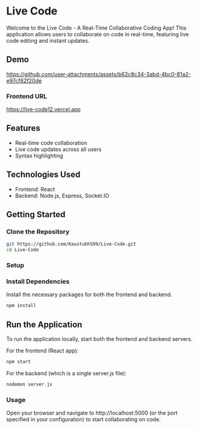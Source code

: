 

# Live Code

Welcome to the Live Code - A Real-Time Collaborative Coding App! This application allows users to collaborate on code in real-time, featuring live code editing and instant updates.

## Demo


https://github.com/user-attachments/assets/b62c8c34-3abd-4bc0-81a2-e97cf82f20de

### Frontend URL 
https://live-code12.vercel.app



## Features

- Real-time code collaboration
- Live code updates across all users
- Syntax highlighting

## Technologies Used

- Frontend: React
- Backend: Node.js, Express, Socket.IO

## Getting Started

### Clone the Repository

```bash
git https://github.com/KaustubhS99/Live-Code.git
cd Live-Code
```
### Setup

### Install Dependencies

Install the necessary packages for both the frontend and backend.

```bash
npm install
```
## Run the Application

To run the application locally, start both the frontend and backend servers.

For the frontend (React app):

```bash
npm start
```
For the backend (which is a single server.js file):
```bash
nodemon server.js
```
### Usage
Open your browser and navigate to http://localhost:5000 (or the port specified in your configuration) to start collaborating on code.





